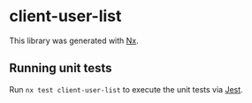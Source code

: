 # client-user-list

This library was generated with [Nx](https://nx.dev).

## Running unit tests

Run `nx test client-user-list` to execute the unit tests via [Jest](https://jestjs.io).
